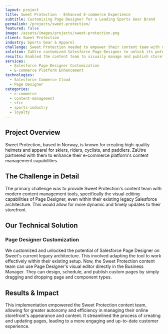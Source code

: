 ```yaml
---
layout: project
title: Sweet Protection - Enhanced E-commerce Experience
subtitle: Customizing Page Designer for a Leading Sports Gear Brand
permalink: /projects/sweet-protection/
featured: false
image: /assets/images/projects/sweet-protection.png
client: Sweet Protection
industry: Sports Gear & Apparel
challenge: Sweet Protection needed to empower their content team with more flexibility and control over their e-commerce site's pages using their legacy architecture.
solution: ZaUtre customized Salesforce Page Designer to unlock its potential on Sweet's legacy architecture, enabling the content team to use a visual editor to design, schedule, and publish custom pages.
results: Enabled the content team to visually manage and publish storefront pages, improving content agility and user experience.
services:
  - Salesforce Page Designer Customization
  - E-commerce Platform Enhancement
technologies:
  - Salesforce Commerce Cloud
  - Page Designer
categories:
  - e-commerce
  - content-management
  - sfcc
  - sports-industry
  - loyalty
---
```


## Project Overview

Sweet Protection, based in Norway, is known for creating high-quality helmets and apparel for skiers, riders, cyclists, and paddlers. ZaUtre partnered with them to enhance their e-commerce platform's content management capabilities.

## The Challenge in Detail

The primary challenge was to provide Sweet Protection's content team with modern content management tools, specifically the visual editing capabilities of Page Designer, even within their existing legacy Salesforce architecture. This would allow for more dynamic and timely updates to their storefront.

## Our Technical Solution

### Page Designer Customization

We customized and unlocked the potential of Salesforce Page Designer on Sweet's current legacy architecture. This involved adapting the tool to work effectively within their existing setup. Now, the Sweet Protection content team can use Page Designer's visual editor directly in the Business Manager. They can design, schedule, and publish custom pages by simply dragging and dropping page and component types.

## Results & Impact

This implementation empowered the Sweet Protection content team, allowing for greater autonomy and efficiency in managing their online storefront's appearance and content. It streamlined the process of creating and updating pages, leading to a more engaging and up-to-date customer experience.